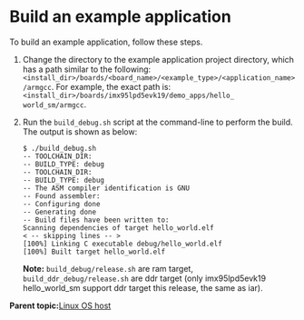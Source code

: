 # Build an example application 

To build an example application, follow these steps.

1.  Change the directory to the example application project directory, which has a path similar to the following: `<install_dir>/boards/<board_name>/<example_type>/<application_name>/armgcc`. For example, the exact path is: `<install_dir>/boards/imx95lpd5evk19/demo_apps/hello_ world_sm/armgcc`.
2.  Run the `build_debug.sh` script at the command-line to perform the build. The output is shown as below:

    ```
    $ ./build_debug.sh
    -- TOOLCHAIN_DIR:
    -- BUILD_TYPE: debug
    -- TOOLCHAIN_DIR:
    -- BUILD_TYPE: debug
    -- The ASM compiler identification is GNU
    -- Found assembler:
    -- Configuring done
    -- Generating done
    -- Build files have been written to:
    Scanning dependencies of target hello_world.elf
    < -- skipping lines -- >
    [100%] Linking C executable debug/hello_world.elf
    [100%] Built target hello_world.elf
    ```

    **Note:** `build_debug/release.sh` are ram target, `build_ddr_debug/release.sh` are ddr target \(only imx95lpd5evk19 hello\_world\_sm support ddr target this release, the same as iar\).


**Parent topic:**[Linux OS host](../topics/linux_os_host_0.md)

